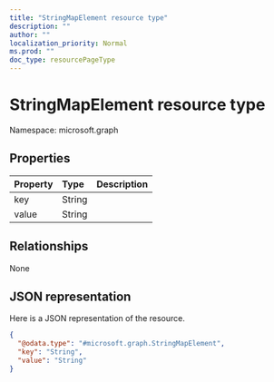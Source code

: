 ```yaml
---
title: "StringMapElement resource type"
description: ""
author: ""
localization_priority: Normal
ms.prod: ""
doc_type: resourcePageType
---
```


# StringMapElement resource type


Namespace: microsoft.graph



## Properties
|Property|Type|Description|
|:---|:---|:---|
|key|String||
|value|String||

## Relationships
None

## JSON representation
Here is a JSON representation of the resource.
<!-- {
  "blockType": "resource",
  "@odata.type": "microsoft.graph.StringMapElement"
}
-->
``` json
{
  "@odata.type": "#microsoft.graph.StringMapElement",
  "key": "String",
  "value": "String"
}
```

